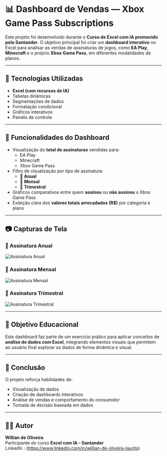 
# 📊 Dashboard de Vendas — Xbox Game Pass Subscriptions

Este projeto foi desenvolvido durante o **Curso de Excel com IA promovido pelo Santander**. O objetivo principal foi criar um **dashboard interativo** no Excel para analisar as vendas de assinaturas de jogos, como **EA Play**, **Minecraft** e o próprio **Xbox Game Pass**, em diferentes modalidades de planos.

---

## 🧠 Tecnologias Utilizadas

- **Excel (com recursos de IA)**  
- Tabelas dinâmicas  
- Segmentações de dados  
- Formatação condicional  
- Gráficos interativos  
- Painéis de controle

---

## 📌 Funcionalidades do Dashboard

- Visualização do **total de assinaturas** vendidas para:
  - EA Play
  - Minecraft
  - Xbox Game Pass
- Filtro de visualização por tipo de assinatura:
  - 📅 **Anual**
  - 📆 **Mensal**
  - 📣 **Trimestral**
- Gráficos comparativos entre quem **assinou** ou **não assinou** o Xbox Game Pass
- Exibição clara dos **valores totais arrecadados (R$)** por categoria e plano

---

## 📷 Capturas de Tela

### 🔁 Assinatura Anual
![Assinatura Anual](./Anual.png)

### 🔁 Assinatura Mensal
![Assinatura Mensal](./Mensal.png)

### 🔁 Assinatura Trimestral
![Assinatura Trimestral](./Trimestral.png)

---

## 🎯 Objetivo Educacional

Este dashboard faz parte de um exercício prático para aplicar conceitos de **análise de dados com Excel**, integrando elementos visuais que permitem ao usuário final explorar os dados de forma dinâmica e visual.

---

## 🏁 Conclusão

O projeto reforça habilidades de:

- Visualização de dados
- Criação de dashboards interativos
- Análise de vendas e comportamento do consumidor
- Tomada de decisão baseada em dados

---

## 👨‍💻 Autor

**Willian de Oliveira**  
Participante do curso **Excel com IA - Santander**  
LinkedIn : (https://www.linkedin.com/in/willian-de-oliveira-laurito)
